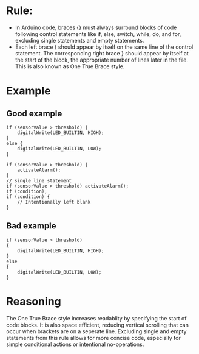 # Rule:
- In Arduino code, braces {} must always surround blocks of code following control statements like if, else, switch, while, do, and for, excluding single statements and empty statements.
- Each left brace { should appear by itself on the same line of the control statement. The corresponding right brace } should appear by itself at the start of the block, the appropriate number of lines later in the file. This is also known as One True Brace style. 

# Example
## Good example
```
if (sensorValue > threshold) {
    digitalWrite(LED_BUILTIN, HIGH);
}
else {
    digitalWrite(LED_BUILTIN, LOW);
}

if (sensorValue > threshold) {
    activateAlarm();
}
// single line statement
if (sensorValue > threshold) activateAlarm();
if (condition);
if (condition) {
    // Intentionally left blank
}
```
## Bad example
```
if (sensorValue > threshold) 
{
    digitalWrite(LED_BUILTIN, HIGH);
}
else 
{
    digitalWrite(LED_BUILTIN, LOW);
}
```

# Reasoning
The One True Brace style increases readablity by specifying the start of code blocks. It is also space efficient, reducing vertical scrolling that can occur when brackets are on a seperate line. Excluding single and empty statements from this rule allows for more concise code, especially for simple conditional actions or intentional no-operations.